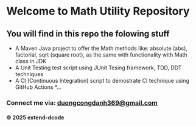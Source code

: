 # Welcome to Math Utility Repository

## You will find in this repo the folowing stuff

* A Maven Java project to offer the Math methods like: absolute (abs),
factorial, sqrt (square root), as the same with functionality with 
Math class in JDK
* A Unit Testing test script using JUnit Tesing framework,
TDD, DDT techniques
* A CI (Continuous Integration) script to demostrate CI technique
using GitHub Actions
*...

### Connect me via: duongcongdanh369@gmail.com

####  &#169; 2025 extend-dcode
